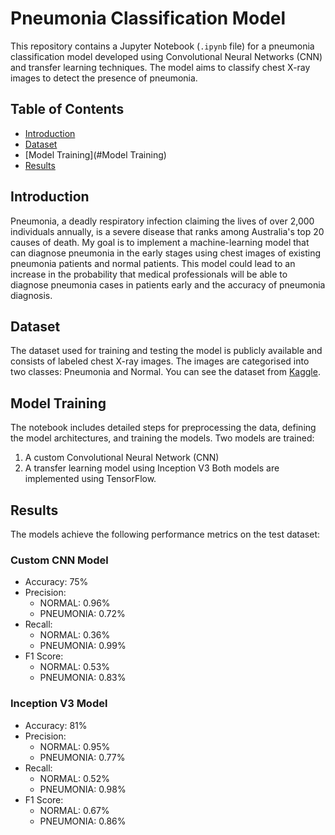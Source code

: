 # Pneumonia Classification Model

This repository contains a Jupyter Notebook (`.ipynb` file) for a pneumonia classification model developed using Convolutional Neural Networks (CNN) and transfer learning techniques. The model aims to classify chest X-ray images to detect the presence of pneumonia.


## Table of Contents

- [Introduction](#introduction)
- [Dataset](#dataset)
- [Model Training](#Model Training)
- [Results](#Results)

## Introduction

Pneumonia, a deadly respiratory infection claiming the lives of over 2,000 individuals annually, is a severe disease that ranks among Australia's top 20 causes of death. My goal is to implement a machine-learning model that can diagnose pneumonia in the early stages using chest images of existing pneumonia patients and normal patients. This model could lead to an increase in the probability that medical professionals will be able to diagnose pneumonia cases in patients early and the accuracy of pneumonia diagnosis.

## Dataset

The dataset used for training and testing the model is publicly available and consists of labeled chest X-ray images. The images are categorised into two classes: Pneumonia and Normal. You can see the dataset from [Kaggle](https://www.kaggle.com/paultimothymooney/chest-xray-pneumonia).

## Model Training

The notebook includes detailed steps for preprocessing the data, defining the model architectures, and training the models. Two models are trained:

1. A custom Convolutional Neural Network (CNN)
2. A transfer learning model using Inception V3
Both models are implemented using TensorFlow.

## Results

The models achieve the following performance metrics on the test dataset:

### Custom CNN Model
- Accuracy: 75%
- Precision: 
  - NORMAL: 0.96%
  - PNEUMONIA: 0.72%
- Recall:
  - NORMAL: 0.36%
  - PNEUMONIA: 0.99%
- F1 Score:
  - NORMAL: 0.53%
  - PNEUMONIA: 0.83%

### Inception V3 Model
- Accuracy: 81%
- Precision: 
  - NORMAL: 0.95%
  - PNEUMONIA: 0.77%
- Recall:
  - NORMAL: 0.52%
  - PNEUMONIA: 0.98%
- F1 Score:
  - NORMAL: 0.67%
  - PNEUMONIA: 0.86%


